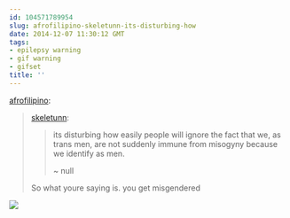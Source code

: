 ```yaml
---
id: 104571789954
slug: afrofilipino-skeletunn-its-disturbing-how
date: 2014-12-07 11:30:12 GMT
tags:
- epilepsy warning
- gif warning
- gifset
title: ''
---
```

<p><a href="http://afrofilipino.tumblr.com/post/104569629326" class="tumblr_blog">afrofilipino</a>:</p>

<blockquote><p><a href="http://skelet0n.net/post/104569427278/its-disturbing-how-easily-people-will-ignore-the" class="tumblr_blog">skeletunn</a>:</p>

<blockquote><p>its disturbing how easily people will ignore the fact that we, as trans men, are not suddenly immune from misogyny because we identify as men. </p>
<p>~ null</p></blockquote>

<p>So what youre saying is. you get misgendered</p></blockquote>

![](https://31.media.tumblr.com/f56c2791314e1622812a2b607e884668/tumblr_inline_ng7mm4z8rQ1rdzs46.gif)